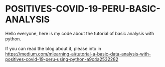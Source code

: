 # POSITIVES-COVID-19-PERU-BASIC-ANALYSIS
Hello everyone, here is my code about the tutorial of basic analysis with python.

If you can read the blog about it, please into in https://medium.com/mlearning-ai/tutorial-a-basic-data-analysis-with-positives-covid-19-peru-using-python-a9c4a2532282
